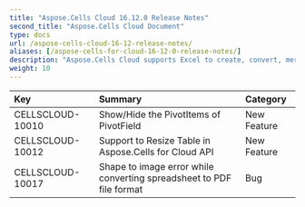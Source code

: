 ```yaml
---
title: "Aspose.Cells Cloud 16.12.0 Release Notes"
second_title: "Aspose.Cells Cloud Document"
type: docs
url: /aspose-cells-cloud-16-12-release-notes/
aliases: [/aspose-cells-for-cloud-16-12-0-release-notes/]
description: "Aspose.Cells Cloud supports Excel to create, convert, merge, split, protected, inner object operation, and so on."
weight: 10
---
```


|**Key** |**Summary** |**Category** |
| :- | :- | :- |
|CELLSCLOUD-10010 |Show/Hide the PivotItems of PivotField |New Feature |
|CELLSCLOUD-10012 |Support to Resize Table in Aspose.Cells for Cloud API |New Feature |
|CELLSCLOUD-10017 |Shape to image error while converting spreadsheet to PDF file format |Bug |

